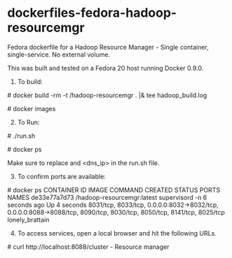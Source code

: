 dockerfiles-fedora-hadoop-resourcemgr
=====================================

Fedora dockerfile for a Hadoop Resource Manager - Single container, single-service.  No external volume.

This was built and tested on a Fedora 20 host running Docker 0.9.0.

1. To build:

\# docker build -rm -t <username>/hadoop-resourcemgr . |& tee hadoop_build.log

\# docker images

2. To Run:

\# ./run.sh

\# docker ps

Make sure to replace <username> and <dns_ip> in the run.sh file.

3. To confirm ports are available:

\# docker ps
CONTAINER ID        IMAGE                           COMMAND             CREATED             STATUS              PORTS        NAMES
de33e77a7d73        <username>/hadoop-resourcemgr:latest   supervisord -n      6 seconds ago       Up 4 seconds        8031/tcp, 8033/tcp, 0.0.0.0:8032->8032/tcp, 0.0.0.0:8088->8088/tcp, 8090/tcp, 8030/tcp, 8050/tcp, 8141/tcp, 8025/tcp   lonely_brattain

4. To access services, open a local browser and hit the following URLs.

\# curl http://localhost:8088/cluster - Resource manager
